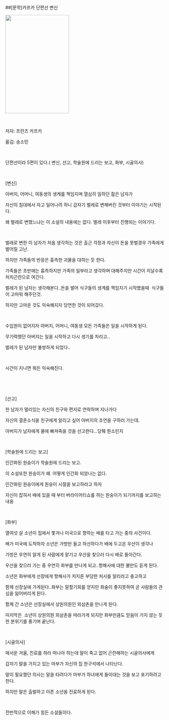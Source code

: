 ##[문학]카프카 단편선 변신
						<div id="postViewArea">						<div id="postViewArea">						<div id="post-view220747653104" class="post-view pcol2 _param(1) _postViewArea220747653104">						<div id="post-view220747653104" class="post-view pcol2 _param(1) _postViewArea220747653104">							<p><img src="http://postfiles2.naver.net/20160627_209/skyalzza_1467039191061EItV0_JPEG/8979444338_1.jpg?type=w2" width="200" height="309" style="cursor: pointer; rwidth: 200px; rheight: 309px;" id="20160627_209/skyalzza_1467039191061EItV0_JPEG/8979444338_1.jpg" onclick="popview(this, '90000003_00000000000000336595DFF0')" alt="" class="_photoImage"></p><p>&nbsp;</p><p>저자: 프란츠 카프카</p><p>옮김: 송소민</p><p>&nbsp;</p><p>단편선이라 5편이 있다.( 변신, 선고, 학술원에 드리는 보고, 화부, 시골의사)</p><p>&nbsp;</p><p>[변신]</p><p>아버지, 어머니, 여동생의 생계를 책임지며 열심히 일하던 젊은 남자가</p><p>자신의 침대에서 자고 일어나려 하니 갑자기 벌레로 변해버린 것부터 이야기는 시작된다.</p><p>왜 벌레로 변했느냐는 이 소설의 내용에는 없다. 벌레 이후부터 진행되는 이야기다.</p><p>&nbsp;</p><p>벌레로 변한 이 남자가 처음 생각하는 것은 출근 걱정과 자신이 돈을 못벌경우 가족에게 벌어질 고난.</p><p>하지만 가족들의 반응은 흉측한 괴물을 대하는 듯 한다.</p><p>가족들은 초반에는&nbsp;흉측하지만 가족의 일부라고 생각하며 대해주지만 시간이 지날수록 처치곤란으로 여긴다.</p><p>벌레가 된&nbsp;남자는 생각해본다..돈을 벌어 식구들의 생계를 책임지기&nbsp;시작했을때&nbsp;&nbsp;식구들이 고마워 해주던것.</p><p>하지만 고마운 것도&nbsp;익숙해지자 당연한 것이 되어갔다.</p><p>&nbsp;</p><p>수입원이 없어지자 아버지, 어머니, 여동생 모든 가족들은&nbsp;일을 시작하게 된다.</p><p>무기력했던 아버지는 일을 시작하고 다시 생기를 차리고..</p><p>벌레가 된 남자만 불쌍하게 되었다..</p><p>&nbsp;</p><p>시간이 지나면 뭐든 익숙해진다. </p><p>&nbsp;</p><p>&nbsp;</p><p>[선고]</p><p>한 남자가 멀리있는 자신의 친구와 편지로 연락하며 지나가다</p><p>자신의 결혼소식을 친구에게 알리고 싶어 아버지의 조언을 구하러 가는데.</p><p>아버지가 남자에게 물에 빠져죽을 것을 선고한다...당췌 뭔소린지</p><p>&nbsp;</p><p>[학술원에 드리는 보고]</p><p>인간화된 원숭이가 학술원에 드리는 보고.</p><p>이 소설또한 원숭이가 왜. 어떻게 인간화 되었나는 없다.</p><p>인간화된 원숭이에게 원숭이 시절을 보고하라고 하자 </p><p>자신이 잡혀서 배에 있을 때 부터 버라이어티쇼를 하는 원숭이가 되기까지를 보고하는 내용</p><p>&nbsp;</p><p>[화부]</p><p>열여섯 살 소년이 집에서 쫓겨나&nbsp;미국으로 향하는 배를 타고 가는 중의 사건이다.</p><p>배가 미국에 도착하자 소년은 가방만 들고&nbsp;하선하다가 배에 두고온 우산이 생각나</p><p>가방은 우연히 알게 된 사람에게 맡기고 우산을 찾으러 다시 배로 돌아간다.</p><p>우산을 찾으러 가는 중 우연히 화부를 만나게 되고..항해사에 대한 불만도 듣게 된다.</p><p>소년은 화부에게 선장에게 항해사가 저지른 부당한 처사를 알리라고 충고하고</p><p>함께 선장실에 가게된다..화부는 말할기회를 얻지만 화술이 좋지못하여 곧 사람들의 관심을 잃어버리게 된다.</p><p>함께 간 소년은 선장실에서 상원의원인 외삼촌을 만나게 된다.</p><p>마지막은 &nbsp;소년이 상원의원 외삼촌을 따라가게 되지만 화부만큼도&nbsp;믿음이 가지 않는 듯한 분위기를 풍기며 끝난다.</p><p>&nbsp;</p><p>[시골의사] </p><p>매서운 겨울, 진료를 하러 떠나야 하는데 말이 죽고 없어 곤란해하는 시골의사에게</p><p>갑자기 말을 가지고 있는 마부가 자신의 집 한구석에서&nbsp;나타난다.</p><p>말이 필요했던 의사는 말을 타려다가 마부가 하녀에게 들이대는 것을 보고 포기하려고 한다.</p><p>하지만 말은 출발하고 아픈 소년을 진료하게 된다.</p><p>&nbsp;</p><p>전반적으로 이해가&nbsp;힘든 소설들이다.</p><p>&nbsp;</p><p>&nbsp;</p><p>&nbsp;</p><p>&nbsp;</p><p>&nbsp;</p><p>&nbsp;</p><p>&nbsp;</p><p>&nbsp;</p>						</div>						</div>